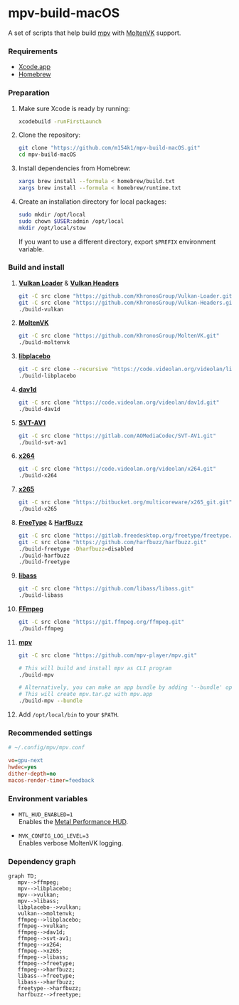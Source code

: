 # mpv-build-macOS
A set of scripts that help build [mpv](https://mpv.io) with [MoltenVK](https://github.com/KhronosGroup/MoltenVK) support.  

### Requirements
- [Xcode.app](https://developer.apple.com/xcode/)
- [Homebrew](https://brew.sh)

### Preparation
1. Make sure Xcode is ready by running:  

   ```sh
   xcodebuild -runFirstLaunch
   ```

2. Clone the repository:  

   ```sh
   git clone "https://github.com/m154k1/mpv-build-macOS.git"
   cd mpv-build-macOS
   ```

3. Install dependencies from Homebrew:  

   ```sh
   xargs brew install --formula < homebrew/build.txt
   xargs brew install --formula < homebrew/runtime.txt
   ```

4. Create an installation directory for local packages:  

   ```sh
   sudo mkdir /opt/local
   sudo chown $USER:admin /opt/local
   mkdir /opt/local/stow
   ```

   If you want to use a different directory, export `$PREFIX` environment variable.

### Build and install
1. [**Vulkan Loader**](https://github.com/KhronosGroup/Vulkan-Loader) & [**Vulkan Headers**](https://github.com/KhronosGroup/Vulkan-Headers)  

   ```sh
   git -C src clone "https://github.com/KhronosGroup/Vulkan-Loader.git"
   git -C src clone "https://github.com/KhronosGroup/Vulkan-Headers.git"
   ./build-vulkan
   ```

2. [**MoltenVK**](https://github.com/KhronosGroup/MoltenVK)  

   ```sh
   git -C src clone "https://github.com/KhronosGroup/MoltenVK.git"
   ./build-moltenvk
   ```

3. [**libplacebo**](https://code.videolan.org/videolan/libplacebo)  

   ```sh
   git -C src clone --recursive "https://code.videolan.org/videolan/libplacebo.git"
   ./build-libplacebo
   ```

4. [**dav1d**](https://code.videolan.org/videolan/dav1d)  

   ```sh
   git -C src clone "https://code.videolan.org/videolan/dav1d.git"
   ./build-dav1d
   ```

5. [**SVT-AV1**](https://gitlab.com/AOMediaCodec/SVT-AV1)  

   ```sh
   git -C src clone "https://gitlab.com/AOMediaCodec/SVT-AV1.git"
   ./build-svt-av1
   ```

6. [**x264**](https://code.videolan.org/videolan/x264)  

   ```sh
   git -C src clone "https://code.videolan.org/videolan/x264.git"
   ./build-x264
   ```

7. [**x265**](https://bitbucket.org/multicoreware/x265_git/src/master/)  

   ```sh
   git -C src clone "https://bitbucket.org/multicoreware/x265_git.git"
   ./build-x265
   ```

8. [**FreeType**](https://gitlab.freedesktop.org/freetype/freetype) & [**HarfBuzz**](https://github.com/harfbuzz/harfbuzz)  

   ```sh
   git -C src clone "https://gitlab.freedesktop.org/freetype/freetype.git"
   git -C src clone "https://github.com/harfbuzz/harfbuzz.git"
   ./build-freetype -Dharfbuzz=disabled
   ./build-harfbuzz
   ./build-freetype
   ```

9. [**libass**](https://github.com/libass/libass)  

   ```sh
   git -C src clone "https://github.com/libass/libass.git"
   ./build-libass
   ```

10. [**FFmpeg**](https://git.ffmpeg.org/ffmpeg.git)  

    ```sh
    git -C src clone "https://git.ffmpeg.org/ffmpeg.git"
    ./build-ffmpeg
    ```

11. [**mpv**](https://github.com/mpv-player/mpv)  

    ```sh
    git -C src clone "https://github.com/mpv-player/mpv.git"

    # This will build and install mpv as CLI program
    ./build-mpv

    # Alternatively, you can make an app bundle by adding '--bundle' option
    # This will create mpv.tar.gz with mpv.app
    ./build-mpv --bundle
    ```

12. Add `/opt/local/bin` to your `$PATH`.

### Recommended settings

```cfg
# ~/.config/mpv/mpv.conf

vo=gpu-next
hwdec=yes
dither-depth=no
macos-render-timer=feedback
```

### Environment variables

- `MTL_HUD_ENABLED=1`  
  Enables the [Metal Performance HUD](https://developer.apple.com/documentation/xcode/monitoring-your-metal-apps-graphics-performance).  

- `MVK_CONFIG_LOG_LEVEL=3`  
  Enables verbose MoltenVK logging.  

### Dependency graph

```mermaid
graph TD;
   mpv-->ffmpeg;
   mpv-->libplacebo;
   mpv-->vulkan;
   mpv-->libass;
   libplacebo-->vulkan;
   vulkan-->moltenvk;
   ffmpeg-->libplacebo;
   ffmpeg-->vulkan;
   ffmpeg-->dav1d;
   ffmpeg-->svt-av1;
   ffmpeg-->x264;
   ffmpeg-->x265;
   ffmpeg-->libass;
   ffmpeg-->freetype;
   ffmpeg-->harfbuzz;
   libass-->freetype;
   libass-->harfbuzz;
   freetype-->harfbuzz;
   harfbuzz-->freetype;
```
